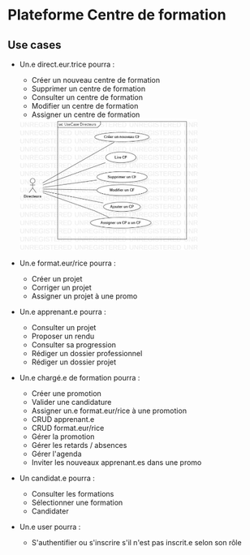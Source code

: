 # Plateforme Centre de formation

## Use cases 

- Un.e direct.eur.trice pourra : 
    - Créer un nouveau centre de formation
    - Supprimer un centre de formation
    - Consulter un centre de formation
    - Modifier un centre de formation
    - Assigner un centre de formation
    
 
  <img src="Diagrams Use Cases/1.jpg" width="350" title="hover text">


- Un.e format.eur/rice pourra : 
    - Créer un projet
    - Corriger un projet
    - Assigner un projet à une promo

- Un.e apprenant.e pourra : 
    - Consulter un projet
    - Proposer un rendu
    - Consulter sa progression 
    - Rédiger un dossier professionnel
    - Rédiger un dossier projet 

- Un.e chargé.e de formation pourra : 
    - Créer une promotion
    - Valider une candidature
    - Assigner un.e format.eur/rice à une promotion
    - CRUD apprenant.e
    - CRUD format.eur/rice
    - Gérer la promotion
    - Gérer les retards / absences
    - Gérer l'agenda
    - Inviter les nouveaux apprenant.es dans une promo

- Un candidat.e pourra : 
    - Consulter les formations
    - Sélectionner une formation 
    - Candidater

- Un.e user pourra : 

    - S'authentifier ou s'inscrire s'il n'est pas inscrit.e selon son rôle
        
